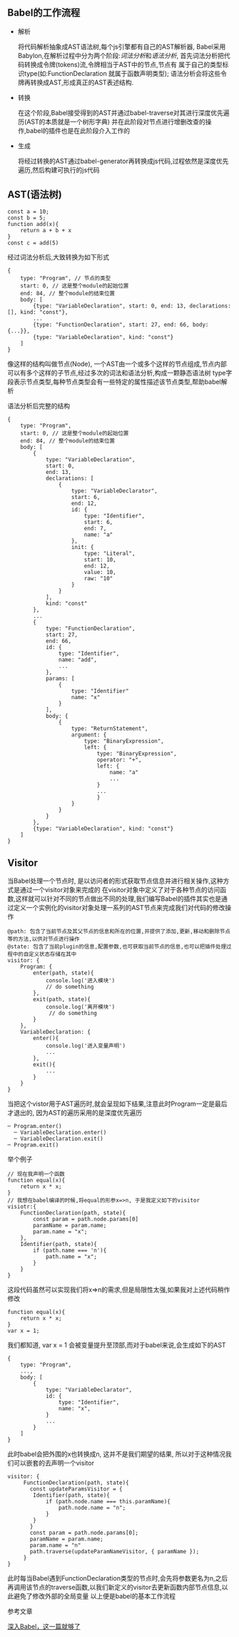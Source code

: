 ## Babel的工作流程
* 解析

    将代码解析抽象成AST语法树,每个js引擎都有自己的AST解析器,
    Babel采用Babylon,在解析过程中分为两个阶段:*词法分析*和*语法分析*,
    首先词法分析把代码转换成令牌(tokens)流,令牌相当于AST中的节点,节点有
    属于自己的类型标识type(如:FunctionDeclaration 就属于函数声明类型);
    语法分析会将这些令牌再转换成AST,形成真正的AST表述结构.      
* 转换
    
    在这个阶段,Babel接受得到的AST并通过babel-traverse对其进行深度优先遍历(AST的本质就是一个树形字典)
    并在此阶段对节点进行增删改查的操作,babel的插件也是在此阶段介入工作的
* 生成

    将经过转换的AST通过babel-generator再转换成js代码,过程依然是深度优先遍历,然后构建可执行的js代码
    
## AST(语法树)
```
const a = 10;
const b = 5;
function add(x){
    return a + b + x
}
const c = add(5) 
```
经过词法分析后,大致转换为如下形式
```
{
    type: "Program", // 节点的类型
    start: 0, // 这是整个module的起始位置
    end: 84, // 整个module的结束位置
    body: [
        {type: "VariableDeclaration", start: 0, end: 13, declarations: [], kind: "const"},
        ...
        {type: "FunctionDeclaration", start: 27, end: 66, body: {...}},
        {type: "VariableDeclaration", kind: "const"}
    ]
}
```
像这样的结构叫做节点(Node), 一个AST由一个或多个这样的节点组成,节点内部可以有多个这样的子节点,经过多次的词法和语法分析,构成一颗静态语法树
type字段表示节点类型,每种节点类型会有一些特定的属性描述该节点类型,帮助babel解析


语法分析后完整的结构
```
{
    type: "Program",
    start: 0, // 这是整个module的起始位置
    end: 84, // 整个module的结束位置
    body: [
        {
            type: "VariableDeclaration", 
            start: 0, 
            end: 13, 
            declarations: [
                {
                    type: "VariableDeclarator", 
                    start: 6, 
                    end: 12, 
                    id: {
                        type: "Identifier",
                        start: 6,
                        end: 7,
                        name: "a"
                    },
                    init: {
                        type: "Literal",
                        start: 10,
                        end: 12,
                        value: 10,
                        raw: "10"
                    }
                }
            ], 
            kind: "const"
        },
        ...
        {
            type: "FunctionDeclaration", 
            start: 27, 
            end: 66,
            id: {
                type: "Identifier",
                name: "add",
                ...
            },
            params: [
                {
                    type: "Identifier"
                    name: "x"
                }
            ], 
            body: {
                {
                    type: "ReturnStatement",
                    argument: {
                        type: "BinaryExpression",
                        left: {
                            type: "BinaryExpression",
                            operator: "+",
                            left: {
                                name: "a"
                                ...
                            }
                            ...
                            }
                    }
                }
            }
        },
        {type: "VariableDeclaration", kind: "const"}
    ]
}
```

## Visitor
当Babel处理一个节点时, 是以访问者的形式获取节点信息并进行相关操作,这种方式是通过一个visitor对象来完成的
在visitor对象中定义了对于各种节点的访问函数,这样就可以针对不同的节点做出不同的处理,我们编写Babel的插件其实也是通过定义一个实例化的visitor对象处理一系列的AST节点来完成我们对代码的修改操作

```
@path: 包含了当前节点及其父节点的信息和所在的位置,并提供了添加,更新,移动和删除节点等的方法,以供对节点进行操作
@state: 包含了当前plugin的信息,配置参数,也可获取当前节点的信息,也可以把插件处理过程中的自定义状态存储在其中
visitor: {
    Program: {
        enter(path, state){
            console.log('进入模块')
            // do something
        },
        exit(path, state){
            console.log('离开模块')
             // do something
        }
    },
    VariableDeclaration: {
        enter(){
            console.log('进入变量声明')
            ...
        },
        exit(){
            ...
        }
    }
}
```
当把这个vistor用于AST遍历时,就会呈现如下结果,注意此时Program一定是最后才退出的, 因为AST的遍历采用的是深度优先遍历
```
─ Program.enter() 
  ─ VariableDeclaration.enter()
  ─ VariableDeclaration.exit()
─ Program.exit() 
```

举个例子
```
// 现在我声明一个函数
function equal(x){
    return x * x;
}
// 我想在babel编译的时候,将equal的形参x=>n, 于是我定义如下的visitor
visiotr:{
    FunctionDeclaration(path, state){
        const param = path.node.params[0]
        paramName = param.name;
        param.name = "x";
    },
    Identifier(path, state){
        if (path.name === 'n'){
            path.name = "x";
        }
    }
}
```

这段代码虽然可以实现我们将x=>n的需求,但是局限性太强,如果我对上述代码稍作修改
```
function equal(x){
    return x * x;
}
var x = 1;
```
我们都知道, var x = 1 会被变量提升至顶部,而对于babel来说,会生成如下的AST
```
{
    type: "Program",
    ...,
    body: [
        {
            type: "VariableDeclarator",
            id: {
                type: "Identifier",
                name: "x",
            }
            ...
        }
    ]
}
```
此时babel会把外围的x也转换成n, 这并不是我们期望的结果, 所以对于这种情况我们可以嵌套的去声明一个visitor
```
visitor: {
     FunctionDeclaration(path, state){
       const updateParamsVisitor = {
        Identifier(path, state){
            if (path.node.name === this.paramName){
                path.node.name = "n";
            }
        }
       }
       const param = path.node.params[0];
       paramName = param.name;
       param.name = "n"
       path.traverse(updateParamNameVisitor, { paramName }); 
     }
}
```

此时每当Babel遇到FunctionDeclaration类型的节点时,会先将参数更名为n,之后再调用该节点的traverse函数,以我们新定义的visitor去更新函数内部节点信息,以此避免了修改外部的全局变量
以上便是babel的基本工作流程

参考文章

[深入Babel，这一篇就够了](https://juejin.im/post/5c21b584e51d4548ac6f6c99)




